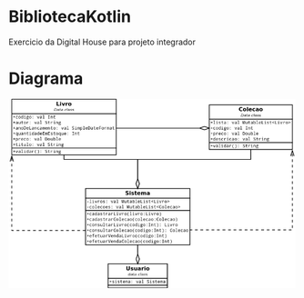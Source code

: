 # BibliotecaKotlin
Exercicio da Digital House para projeto integrador

# Diagrama
![](https://github.com/Thinkaboutmin/BibliotecaKotlin/blob/master/BibliotecaDigitalHouse.png)
